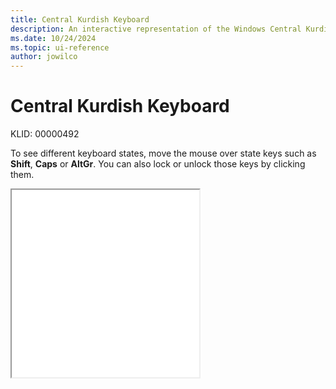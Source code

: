 ```yaml
---
title: Central Kurdish Keyboard
description: An interactive representation of the Windows Central Kurdish keyboard. To see different keyboard states, click or move the mouse over the state keys.
ms.date: 10/24/2024
ms.topic: ui-reference
author: jowilco
---
```


# Central Kurdish Keyboard

KLID: 00000492

To see different keyboard states, move the mouse over state keys such as **Shift**, **Caps** or **AltGr**. You can also lock or unlock those keys by clicking them.

<iframe src="kbdkurd.html" height="300"></iframe>
